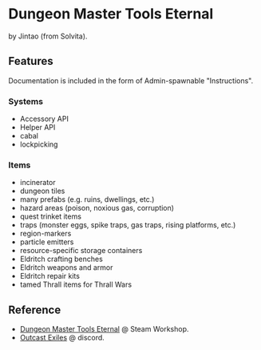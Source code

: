 # Dungeon Master Tools Eternal

by Jintao (from Solvita).

## Features

Documentation is included in the form of Admin-spawnable "Instructions".

### Systems

- Accessory API
- Helper API
- cabal
- lockpicking

### Items

- incinerator
- dungeon tiles
- many prefabs (e.g. ruins, dwellings, etc.)
- hazard areas (poison, noxious gas, corruption)
- quest trinket items
- traps (monster eggs, spike traps, gas traps, rising platforms, etc.)
- region-markers
- particle emitters
- resource-specific storage containers
- Eldritch crafting benches
- Eldritch weapons and armor
- Eldritch repair kits
- tamed Thrall items for Thrall Wars

## Reference

- [Dungeon Master Tools Eternal](https://steamcommunity.com/sharedfiles/filedetails/?id=3269051739) @ Steam Workshop.
- [Outcast Exiles](https://discord.gg/SWYQ8TtdxF) @ discord.